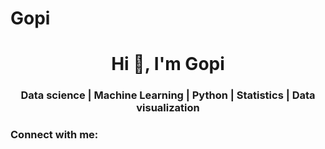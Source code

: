 # Gopi
<h1 align="center">Hi 👋, I'm Gopi</h1>
<h3 align="center">Data science | Machine Learning | Python | Statistics | Data visualization</h3>

<h3 align="left">Connect with me:</h3>
<p align="left">
</p>

